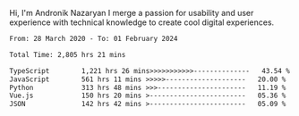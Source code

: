 Hi, I'm Andronik Nazaryan
I merge a passion for usability and user experience with technical knowledge to create cool digital experiences.


<!--START_SECTION:waka-->

```txt
From: 28 March 2020 - To: 01 February 2024

Total Time: 2,805 hrs 21 mins

TypeScript        1,221 hrs 26 mins>>>>>>>>>>>--------------   43.54 %
JavaScript        561 hrs 11 mins >>>>>--------------------   20.00 %
Python            313 hrs 48 mins >>>----------------------   11.19 %
Vue.js            150 hrs 20 mins >------------------------   05.36 %
JSON              142 hrs 42 mins >------------------------   05.09 %
```

<!--END_SECTION:waka-->
